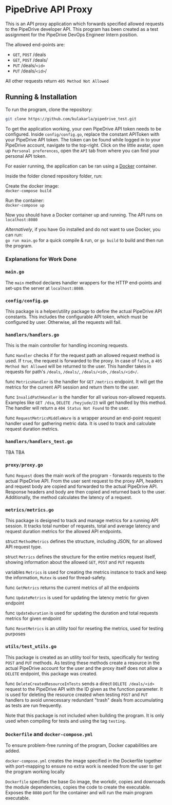 # PipeDrive API Proxy

This is an API proxy application which forwards specified allowed requests to the PipeDrive developer API. This program has been created as a test assignment for the PipeDrive DevOps Engineer Intern position.

The allowed end-points are:
- `GET`, `POST` /deals
- `GET`, `POST` /deals/
- `PUT` /deals/`<id>`
- `PUT` /deals/`<id>`/

All other requests return `405 Method Not Allowed`

## Running & Installation

To run the program, clone the repository:

```sh
git clone https://github.com/kulakarla/pipedrive_test.git
```
To get the application working, your own PipeDrive API token needs to be configured. Inside `config/config.go`, replace the constant APIToken with your PipeDrive API token. The token can be found while logged in to your PipeDrive account, navigate to the top-right. Click on the little avatar, open up `Personal preferences`, open the `API` tab from where you can find your personal API token.

For easier running, the application can be ran using a [Docker](https://www.docker.com/) container.

Inside the folder cloned repository folder, run:

Create the docker image:  
`docker-compose build`

Run the container:  
`docker-compose up`

Now you should have a Docker container up and running.
The API runs on `localhost:8080`

*Alternatively*, if you have Go installed and do not want to use Docker, you can run:  
`go run main.go` for a quick compile & run, or `go build` to build and then run the program.


### Explanations for Work Done

### `main.go`

The `main` method declares handler wrappers for the HTTP end-points and set-ups the server at `localhost:8080`.

### `config/config.go`

This package is a helper/utility package to define the actual PipeDrive API constants. This includes the configurable API token, which must be configured by user. Otherwise, all the requests will fail.

### `handlers/handlers.go`

This is the main controller for handling incoming requests. 

func `Handler` checks if for the request path an allowed request method is used. If `true`, the request is forwarded to the proxy. In case of `false`, a `405 Method Not Allowed` will be returned to the user. This handler takes in requests for path's `/deals`, `/deals/`, `/deals/<id>`, `/deals/<id>/`.

func `MetricsHandler` is the handler for `GET` `/metrics` endpoint. It will get the metrics for the current API session and return them to the user.

func `InvalidPathHandler` is the handler for all various non-allowed requests. Examples like `GET /dsa`, `DELETE /heyjude/23` will get handled by this method. The handler will return a `404 Status Not Found` to the user.

func `RequestMetricsMiddleWare` is a wrapper around an end-point request handler used for gathering metric data. It is used to track and calculate request duration metrics.

### `handlers/handlers_test.go`

TBA TBA

### `proxy/proxy.go`

func `Request` does the main work of the program - forwards requests to the actual PipeDrive API. From the user sent request to the proxy API, headers and request body are copied and forwarded to the actual PipeDrive API. Response headers and body are then copied and returned back to the user. Additionally, the method calculates the latency of a request.

### `metrics/metrics.go`

This package is designed to track and manage metrics for a running API session. It tracks total number of requests, total and average latency and request duration metrics for the allowed API endpoints.

struct `MethodMetrics` defines the structure, including JSON, for an allowed API request type.

struct `Metrics` defines the structure for the entire metrics request itself, showing information about the allowed `GET`, `POST` and `PUT` requests

variables `Metrics` is used for creating the metrics instance to track and keep the information, `Mutex` is used for thread-safety.

func `GetMetrics` returns the current metrics of all the endpoints

func `UpdateMetrics` is used for updating the latency metric for given endpoint

func `UpdateDuration` is used for updating the duration and total requests metrics for given endpoint

func `ResetMetrics` is an utility tool for reseting the metrics, used for testing purposes

### `utils/test_utils.go`

This package is created as an utility tool for tests, specifically for testing `POST` and `PUT` methods. As testing these methods create a resource in the actual PipeDrive account for the user and the proxy itself does not allow a `DELETE` endpoint, this package was created.

func `DeleteCreatedResourceInTests` sends a direct `DELETE /deals/<id>` request to the PipeDrive API with the ID given as the function parameter. It is used for deleting the resource created when testing `POST` and `PUT` handlers to avoid unnecessary redundant "trash" deals from accumulating as tests are run frequently. 

Note that this package is not included when building the program. It is only used when compiling for tests and using the tag `testing`.

### `Dockerfile` and `docker-compose.yml`

To ensure problem-free running of the program, Docker capabilities are added.

`docker-compose.yml` creates the image specified in the Dockerfile together with port-mapping to ensure no extra work is needed from the user to get the program working locally

`Dockerfile` specifies the base Go image, the workdir, copies and downoads the module dependencies, copies the code to create the executable. Exposes the `8080` port for the container and will run the main program executable.